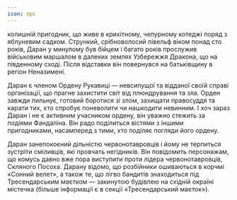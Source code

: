 ```yaml
---
icon: npc
---
```


колишній пригодник, що живе в крихітному, чепурному котеджі поряд з яблуневим садком. Стрункий, срібноволосий півельф віком понад сто років, Даран у минулому був бійцем і багато років прослужив військовим маршалом в далеких землях Узбережжя Дракона, що на південному сході. Після відставки він повернувся на батьківщину в регіон Неназимені.

Даран є членом Ордену Рукавиці — невсипущої та відданої своїй справі організації, що прагне захистити світ від плюндрування та зла. Орден завжди пильнує, готовий боротися зі злом, захищати правосуддя та карати тих, хто спробує поневолити чи нашкодити невинним. І хоч зараз Даран і не є активним учасником ордену, він уважно стежить за подіями Фандаліна. Він радо поділиться вістями з іншими пригодниками, насамперед з тими, хто поділяє погляди його ордену.

Даран занепокоєний дільністю червонотавровців і йому не терпиться зустріти сміливців, які провчать негідників. Він повідомить персонажам, що комусь давно вже пора виступити проти лідера червонотавровців, Скляного Посоха. Дарану відомо, що розбійники ошиваються в корчмі «Сонний велет», а також те, що лігво бандитів знаходиться під Тресендарським маєтком — закинутою будівлею на східній окраїні містечка (більше інформації є в секції «Тресендарський маєток»).